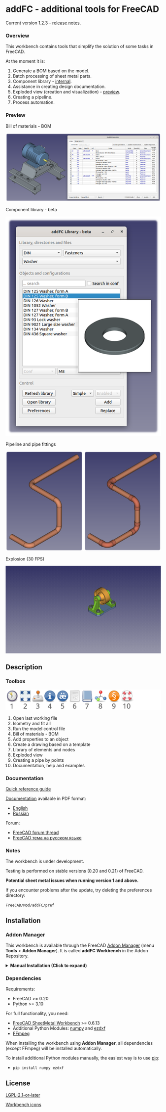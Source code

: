 # addFC - additional tools for FreeCAD

Current version 1.2.3 - [release notes](CHANGELOG.md).


### Overview

This workbench contains tools that simplify the solution of some tasks in FreeCAD.

At the moment it is:

1. Generate a BOM based on the model.
2. Batch processing of sheet metal parts.
3. Component library - [internal](repo/add/Library.md).
4. Assistance in creating design documentation.
5. Exploded view (creation and visualization) - [preview](https://youtu.be/G9eikdejY6g).
6. Creating a pipeline.
7. Process automation.

### Preview

Bill of materials - BOM

![Bill of materials - BOM](repo/doc/img/info_bom.png)

Component library - beta

![Library](repo/doc/img/library.png)

Pipeline and pipe fittings

![Pipeline and pipe fittings](repo/doc/img/pipe_result.png)

Explosion (30 FPS)

![Explosion (30 FPS)](repo/doc/other/explosion.gif)


## Description

### Toolbox

![](repo/doc/img/toolbar.svg)

1. Open last working file
2. Isometry and fit all
3. Run the model control file
4. Bill of materials - BOM
5. Add properties to an object
6. Create a drawing based on a template
7. Library of elements and nodes
8. Exploded view
9. Creating a pipe by points
10. Documentation, help and examples


### Documentation

[Quick reference guide](/repo/doc/quickstart_EN.md)

[Documentation](repo/doc) available in PDF format:

* [English](https://digiroad.tech/share/addFC/documentation_EN.pdf)
* [Russian](https://digiroad.tech/share/addFC/documentation_RU.pdf)


Forum:

* [FreeCAD forum thread](https://forum.freecad.org/viewtopic.php?t=91329)
* [FreeCAD тема на русском языке](https://forum.freecad.org/viewtopic.php?t=91598)


### Notes

The workbench is under development.

Testing is performed on stable versions (0.20 and 0.21) of FreeCAD.

__Potential sheet metal issues when running version 1 and above.__

If you encounter problems after the update, try deleting the preferences directory:

`FreeCAD/Mod/addFC/pref`


## Installation

### Addon Manager

This workbench is available through the FreeCAD [Addon Manager](https://github.com/FreeCAD/FreeCAD-addons/#1-builtin-addon-manager) (menu __Tools__ > __Addon Manager__). It is called __addFC Workbench__ in the Addon Repository.

<details>
<summary><b>Manual Installation (Click to expand)</b></summary>

### Manual installation

Download the [archive](https://github.com/GS90/addFC/archive/main.zip), unzip it and move the __addFC__ folder to the directory containing all additional FreeCAD modules:

* Linux: `~/.local/share/FreeCAD/Mod`
* MacOS: `~/Library/Preferences/FreeCAD/Mod`
* Windows: `C:\Users\***\AppData\Roaming\FreeCAD\Mod`

Or, while in the directory with modules, use [git](https://git-scm.com):

`git clone https://github.com/GS90/addFC`

To update the module, while in the __addFC__ directory, use:

`git pull -r`

</details>

### Dependencies

Requirements:

* FreeCAD >= 0.20
* Python >= 3.10

For full functionality, you need:

* [FreeCAD SheetMetal Workbench](https://github.com/shaise/FreeCAD_SheetMetal) >= 0.6.13
* Additional Python Modules: [numpy](https://pypi.org/project/numpy) and [ezdxf](https://pypi.org/project/ezdxf)
* [FFmpeg](https://ffmpeg.org)

When installing the workbench using __Addon Manager__, all dependencies (except FFmpeg) will be installed automatically.

To install additional Python modules manually, the easiest way is to use [pip](https://en.wikipedia.org/wiki/Pip_(package_manager)):

* `pip install numpy ezdxf`


## License

[LGPL-2.1-or-later](LICENSE)

[Workbench icons](https://en.wikipedia.org/wiki/Tango_Desktop_Project)
